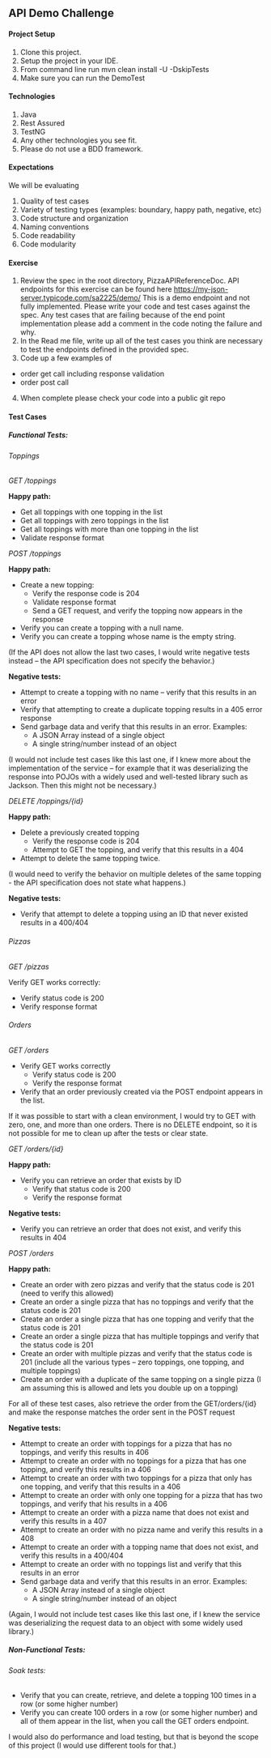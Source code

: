 ## API Demo Challenge

#### Project Setup
1. Clone this project.
2. Setup the project in your IDE.
3. From command line run mvn clean install -U -DskipTests
5. Make sure you can run the DemoTest

#### Technologies
1. Java
2. Rest Assured
3. TestNG
4. Any other technologies you see fit.
5. Please do not use a BDD framework.

#### Expectations
We will be evaluating
1. Quality of test cases
2. Variety  of testing types (examples: boundary, happy path, negative, etc)
3. Code structure and organization
4. Naming conventions
5. Code readability
6. Code modularity


#### Exercise
1. Review the spec in the root directory, PizzaAPIReferenceDoc.  API endpoints for this exercise can be found here
   https://my-json-server.typicode.com/sa2225/demo/ 
   This is a demo endpoint and not fully implemented.  Please write your code and test cases against the spec.  Any test cases that are failing because of the end point implementation please add a comment in the code noting the failure and why.
2. In the Read me file, write up all of the test cases you think are necessary to test the endpoints defined in the provided spec.
3. Code up a few examples of 
  - order get call including response validation
  - order post call
4. When complete please check your code into a public git repo

#### Test Cases

##### Functional Tests:

###### Toppings

*GET /toppings*

**Happy path:**

* Get all toppings with one topping in the list
* Get all toppings with zero toppings in the list
* Get all toppings with more than one topping in the list
* Validate response format

*POST /toppings*

**Happy path:**

* Create a new topping:
    * Verify the response code is 204
    * Validate response format 
    * Send a GET request, and verify the topping now appears in the response
* Verify you can create a topping with a null name.
* Verify you can create a topping whose name is the empty string.

(If the API does not allow the  last two cases, I would write negative tests instead – the API specification
does not specify the behavior.)

**Negative tests:**

* Attempt to create a topping with no name – verify that this results in an error
* Verify that attempting to create a duplicate topping results in a 405 error response
* Send garbage data and verify that this results in an error. Examples:
    * A JSON Array instead of a single object
    * A single string/number instead of an object

(I would not include test cases like this last one, if I knew more about the implementation of the service – for example that it was deserializing the response into POJOs with a widely used and well-tested library such as Jackson.  Then this might not be necessary.)

*DELETE /toppings/{id}*

**Happy path:**

* Delete a previously created topping
    * Verify the response code is 204
    * Attempt to GET the topping, and verify that this results in a 404
* Attempt to delete the same topping twice.

(I would need to verify the behavior on multiple deletes of the same topping -  the API specification does not state
what happens.)

**Negative tests:**

* Verify that attempt to delete a topping using an ID that never existed results in a 400/404

###### Pizzas

*GET /pizzas*

Verify GET works correctly:
* Verify status code is 200
* Verify response format

###### Orders

*GET /orders*

* Verify GET works correctly
    * Verify status code is 200
    * Verify the response format
* Verify that an order previously created via the POST endpoint appears in the list.

If it was possible to start with a clean environment, I would try to GET with zero, one, and more than one orders.  There is no DELETE endpoint, so it is not possible for me to clean up after the tests or clear state.

*GET /orders/{id}*

**Happy path:**

* Verify you can retrieve an order that exists by ID
    * Verify that status code is 200
    * Verify the response format

**Negative tests:**

* Verify you can retrieve an order that does not exist, and verify this results in 404

*POST /orders*

**Happy path:**

* Create an order with zero pizzas and verify that the status code is 201 (need to verify this allowed)
* Create an order a single pizza that has no toppings and verify that the status code is 201
* Create an order a single pizza that has one topping and verify that the status code is 201
* Create an order a single pizza that has multiple toppings and verify that the status code is 201
* Create an order with multiple pizzas and verify that the status code is 201 (include all the various types – zero toppings, one topping, and multiple toppings)
* Create an order with a duplicate of the same topping on a single pizza (I am assuming this is allowed and lets you double up on a topping)

For all of these test cases, also retrieve the order from the GET/orders/{id} and make the response matches the order sent in the POST request

**Negative tests:**

* Attempt to create an order with toppings for a pizza that has no toppings, and verify this results in 406
* Attempt to create an order with no toppings for a pizza that has one topping, and verify this results in a 406
* Attempt to create an order with two toppings for a pizza that only has one topping, and verify that this results in a 406
* Attempt to create an order with only one topping for a pizza that has two toppings, and verify that his results in a 406 
* Attempt to create an order with a pizza name that does not exist and verify this results in a 407
* Attempt to create an order with no pizza name and verify this results in a 408
* Attempt to create an order with a topping name that does not exist, and verify this results in a 400/404
* Attempt to create an order with no toppings list and verify that this results in an error
* Send garbage data and verify that this results in an error. Examples:
    * A JSON Array instead of a single object
    * A single string/number instead of an object

(Again, I would not include test cases like this last one, if I knew the service was deserializing the request data to
an object with some widely used library.)

##### Non-Functional Tests:

###### Soak tests:

* Verify that you can create, retrieve, and delete a topping 100 times in a row (or some higher number)
* Verify you can create 100 orders in a row (or some higher number) and all of them appear in the list, when you call the GET orders endpoint.

I would also do performance and load testing, but that is beyond the scope of this project (I would use different tools for that.)

